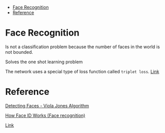 <!--ts-->
   * [Face Recognition](#face-recognition)
   * [Reference](#reference)

<!-- Added by: gil_diy, at: Tue 08 Feb 2022 09:37:26 IST -->

<!--te-->

# Face Recognition

Is not a classification problem because the number of faces in the world is not bounded.


Solves the one shot learning problem

The network uses a special type of loss function called `triplet loss`.
[Link](https://medium.com/visionwizard/research-for-all-in-defense-of-triplet-loss-for-person-re-identification-9cce5616fb6)


# Reference

[Detecting Faces - Viola Jones Algorithm](https://youtu.be/uEJ71VlUmMQ)

[How Face ID Works (Face recognition)](https://youtu.be/mwTaISbA87A)


[Link]()